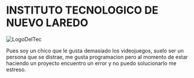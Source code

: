 # INSTITUTO TECNOLOGICO DE NUEVO LAREDO 

![LogoDelTec](https://www.tecnm.mx/assets/files/main/img/pleca_tecnm.jpg)

Pues soy un chico que le gusta demasiado los videojuegos, suelo ser un persona que se distrae, me gusta programacion pero al momento de estar haciendo un proyecto encuentro un error y no puedo solucionarlo me estreso.



